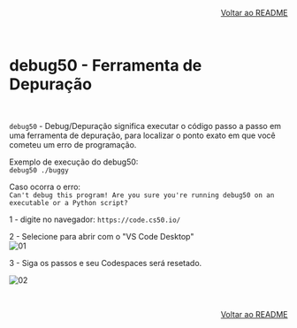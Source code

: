 <p align="right">
   <a href="https://patyfil.github.io/cs50-cc50-harvard/">Voltar ao README</a>
</p>

<br>  

# debug50 - Ferramenta de Depuração  

<br>  

`debug50` - Debug/Depuração significa executar o código passo a passo em uma ferramenta de depuração, para localizar o ponto exato em que você cometeu um erro de programação.  

Exemplo de execução do debug50:  
`debug50 ./buggy`

Caso ocorra o erro:  
``` Can't debug this program! Are you sure you're running debug50 on an executable or a Python script? ```  

1 - digite no navegador: `https://code.cs50.io/`  

2 - Selecione para abrir com o "VS Code Desktop"  
![01](https://user-images.githubusercontent.com/41968938/208565597-ff5594f8-aa93-49c4-8109-db08e5d14592.jpg)

3 - Siga os passos e seu Codespaces será resetado.

![02](https://user-images.githubusercontent.com/41968938/208565813-2e2737f8-a691-4d87-b35f-f1b25b7b93ac.jpg)

<br>  

<p align="right">
   <a href="https://patyfil.github.io/cs50-cc50-harvard/">Voltar ao README</a>
</p>
